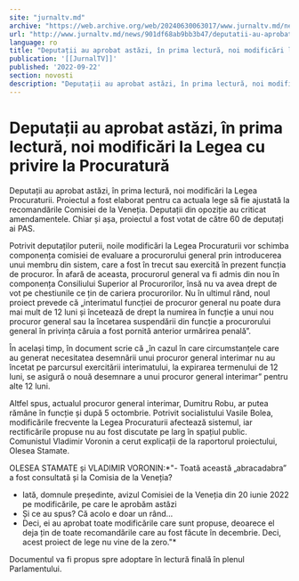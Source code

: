 ```yaml
---
site: "jurnaltv.md"
archive: "https://web.archive.org/web/20240630063017/www.jurnaltv.md/news/901df68ab9bb3b47/deputatii-au-aprobat-astazi-in-prima-"
url: "http://www.jurnaltv.md/news/901df68ab9bb3b47/deputatii-au-aprobat-astazi-in-prima-"
language: ro
title: "Deputații au aprobat astăzi, în prima lectură, noi modificări la Legea cu privire la Procuratură"
publication: '[[JurnalTV]]'
published: '2022-09-22'
section: novosti
description: "Deputații au aprobat astăzi, în prima lectură, noi modificări la Legea Procuraturii. Proiectul a fost elaborat pentru ca actuala lege să fie ajustată la recomandările Comisiei de la Veneția. Deputații din opoziție au criticat amendamentele. Chiar și așa, proiectul a fost votat de către 60 de deputați ai PAS."
---
```


# Deputații au aprobat astăzi, în prima lectură, noi modificări la Legea cu privire la Procuratură

Deputații au aprobat astăzi, în prima lectură, noi modificări la Legea Procuraturii. Proiectul a fost elaborat pentru ca actuala lege să fie ajustată la recomandările Comisiei de la Veneția. Deputații din opoziție au criticat amendamentele. Chiar și așa, proiectul a fost votat de către 60 de deputați ai PAS.

Potrivit deputaților puterii, noile modificări la Legea Procuraturii vor schimba componența comisiei de evaluare a procurorului general prin introducerea unui membru din sistem, care a fost în trecut sau exercită în prezent funcția de procuror. În afară de aceasta, procurorul general va fi admis din nou în componența Consiliului Superior al Procurorilor, însă nu va avea drept de vot pe chestiunile ce țin de cariera procurorilor. Nu în ultimul rând, noul proiect prevede că „interimatul funcției de procuror general nu poate dura mai mult de 12 luni și încetează de drept la numirea în funcție a unui nou procuror general sau la încetarea suspendării din funcție a procurorului general în privința căruia a fost pornită anterior urmărirea penală”.

În același timp, în document scrie că „în cazul în care circumstanțele care au generat necesitatea desemnării unui procuror general interimar nu au încetat pe parcursul exercitării interimatului, la expirarea termenului de 12 luni, se asigură o nouă desemnare a unui procuror general interimar” pentru alte 12 luni.

Altfel spus, actualul procuror general interimar, Dumitru Robu, ar putea rămâne în funcție și după 5 octombrie. Potrivit socialistului Vasile Bolea, modificările frecvente la Legea Procuraturii afectează sistemul, iar rectificările propuse nu au fost discutate pe larg în spațiul public. Comunistul Vladimir Voronin a cerut explicații de la raportorul proiectului, Olesea Stamate.

OLESEA STAMATE și VLADIMIR VORONIN:*"- Toată această „abracadabra” a fost consultată și la Comisia de la Veneția?
- Iată, domnule președinte, avizul Comisiei de la Veneția din 20 iunie 2022 pe modificările, pe care le aprobăm astăzi
- Și ce au spus? Că acolo e doar un rând...
- Deci, ei au aprobat toate modificările care sunt propuse, deoarece el deja țin de toate recomandările care au fost făcute în decembrie. Deci, acest proiect de lege nu vine de la zero."*

Documentul va fi propus spre adoptare în lectură finală în plenul Parlamentului.